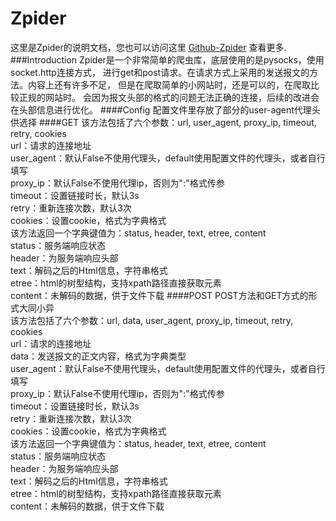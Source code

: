 # Zpider

这里是Zpider的说明文档，您也可以访问这里
[Github-Zpider](https://github.com/pntehan/Zpider)
查看更多.
###Introduction
Zpider是一个非常简单的爬虫库，底层使用的是pysocks，使用socket.http连接方式，
进行get和post请求。在请求方式上采用的发送报文的方法。内容上还有许多不足，
但是在爬取简单的小网站时，还是可以的，在爬取比较正规的网站时。
会因为报文头部的格式的问题无法正确的连接，后续的改进会在头部信息进行优化。
####Config
配置文件里存放了部分的user-agent代理头供选择
####GET
该方法包括了六个参数：url, user_agent, proxy_ip, timeout, retry, cookies<br>
url：请求的连接地址<br>
user_agent：默认False不使用代理头，default使用配置文件的代理头，或者自行填写<br>
proxy_ip：默认False不使用代理ip，否则为"<ip>:<port>"格式传参<br>
timeout：设置链接时长，默认3s<br>
retry：重新连接次数，默认3次<br>
cookies：设置cookie，格式为字典格式<br>
该方法返回一个字典键值为：status, header, text, etree, content<br>
status：服务端响应状态<br>
header：为服务端响应头部<br>
text：解码之后的Html信息，字符串格式<br>
etree：html的树型结构，支持xpath路径直接获取元素<br>
content：未解码的数据，供于文件下载
####POST
POST方法和GET方式的形式大同小异<br>
该方法包括了六个参数：url, data, user_agent, proxy_ip, timeout, retry, cookies<br>
url：请求的连接地址<br>
data：发送报文的正文内容，格式为字典类型<br>
user_agent：默认False不使用代理头，default使用配置文件的代理头，或者自行填写<br>
proxy_ip：默认False不使用代理ip，否则为"<ip>:<port>"格式传参<br>
timeout：设置链接时长，默认3s<br>
retry：重新连接次数，默认3次<br>
cookies：设置cookie，格式为字典格式<br>
该方法返回一个字典键值为：status, header, text, etree, content<br>
status：服务端响应状态<br>
header：为服务端响应头部<br>
text：解码之后的Html信息，字符串格式<br>
etree：html的树型结构，支持xpath路径直接获取元素<br>
content：未解码的数据，供于文件下载<br>

